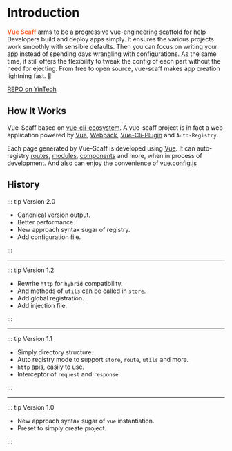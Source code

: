 # Introduction

<Bit/>

<font color="#f63"><b>Vue Scaff</b></font> arms to be a progressive vue-engineering scaffold for help Developers build and deploy apps simply. It ensures the various projects work smoothly with sensible defaults. Then you can focus on writing your app instead of spending days wrangling with configurations. As the same time, it still offers the flexibility to tweak the config of each part without the need for ejecting. From free to open source, vue-scaff makes app creation lightning fast. 💯

[REPO on YinTech](http://192.168.33.9/archive/vue-scaff)

## How It Works

Vue-Scaff based on [vue-cli-ecosystem](https://cli.vuejs.org/). A vue-scaff project is in fact a web application powered by [Vue](http://vuejs.org), [Webpack](http://webpack.js.org/), [Vue-Cli-Plugin](https://cli.vuejs.org/dev-guide/plugin-dev.html) and `Auto-Registry`.

Each page generated by Vue-Scaff is developed using [Vue](https://cli.vuejs.org/). It can auto-registry [routes](https://router.vuejs.org/), [modules](https://vuex.vuejs.org/), [components](https://vuejs.org/v2/api/#Vue-component) and more, when in process of development. And also can enjoy the convenience of [vue.config.js](https://cli.vuejs.org/config/)

## History

::: tip Version 2.0

- Canonical version output.
- Better performance.
- New approach syntax sugar of registry.
- Add configuration file.

:::

---

::: tip Version 1.2

- Rewrite `http` for `hybrid` compatibility.
- And methods of `utils` can be called in `store`.
- Add global registration.
- Add injection file.

:::

---

::: tip Version 1.1

- Simply directory structure.
- Auto registry mode to support `store`, `route`, `utils` and more.
- `http` apis, easily to use.
- Interceptor of `request` and `response`.

:::

---

::: tip Version 1.0

- New approach syntax sugar of `vue` instantiation.
- Preset to simply create project.

:::

